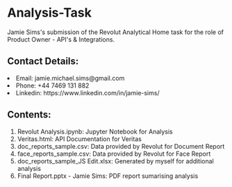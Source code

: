 # Analysis-Task
Jamie Sims's submission of the Revolut Analytical Home task for the role of Product Owner - API's & Integrations.  

## Contact Details:
<li> Email: jamie.michael.sims@gmail.com </li>
<li> Phone: +44 7469 131 882 </li>
<li> Linkedin: https://www.linkedin.com/in/jamie-sims/ </li>

## Contents: 
<ol><li> Revolut Analysis.ipynb: Jupyter Notebook for Analysis</li><li>Veritas.html: API Documentation for Veritas</li>
<li> doc_reports_sample.csv: Data provided by Revolut for Document Report</li><li>face_reports_sample.csv: Data provided by Revolut for Face Report </li><li> doc_reports_sample_JS Edit.xlsx: Generated by myself for additional analysis</li><li> Final Report.pptx - Jamie Sims: PDF report sumarising analysis</li></ol>
